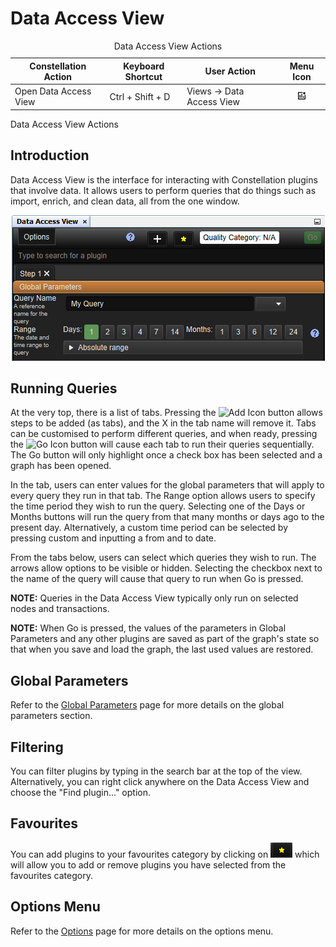 # Data Access View

<table data-border="1">
<caption>Data Access View Actions</caption>
<thead>
<tr class="header">
<th scope="col"><strong>Constellation Action</strong></th>
<th scope="col"><strong>Keyboard Shortcut</strong></th>
<th scope="col"><strong>User Action</strong></th>
<th style="text-align: center;" scope="col"><strong>Menu Icon</strong></th>
</tr>
</thead>
<tbody>
<tr class="odd">
<td>Open Data Access View</td>
<td>Ctrl + Shift + D</td>
<td>Views -&gt; Data Access View</td>
<td style="text-align: center;"><img src="../panes/resources/data-access-view.png" alt="Data Access View Icon" /></td>
</tr>
</tbody>
</table>

Data Access View Actions

## Introduction

Data Access View is the interface for interacting with Constellation
plugins that involve data. It allows users to perform queries that do
things such as import, enrich, and clean data, all from the one window.

<div style="text-align: center">

![Data Access View](resources/DataAccessView.png)

</div>

## Running Queries

At the very top, there is a list of tabs. Pressing the ![Add
Icon](resources/DataAccessAdd.png) button allows steps to be added (as
tabs), and the X in the tab name will remove it. Tabs can be customised
to perform different queries, and when ready, pressing the ![Go
Icon](resources/DataAccessGo.png) button will cause each tab to run
their queries sequentially. The Go button will only highlight once a
check box has been selected and a graph has been opened.

In the tab, users can enter values for the global parameters that will
apply to every query they run in that tab. The Range option allows users
to specify the time period they wish to run the query. Selecting one of
the Days or Months buttons will run the query from that many months or
days ago to the present day. Alternatively, a custom time period can be
selected by pressing custom and inputting a from and to date.

From the tabs below, users can select which queries they wish to run.
The arrows allow options to be visible or hidden. Selecting the checkbox
next to the name of the query will cause that query to run when Go is
pressed.

**NOTE:** Queries in the Data Access View typically only run on selected
nodes and transactions.

**NOTE:** When Go is pressed, the values of the parameters in Global
Parameters and any other plugins are saved as part of the graph's state
so that when you save and load the graph, the last used values are
restored.

## Global Parameters

Refer to the [Global Parameters](datetime-range.html) page for more
details on the global parameters section.

## Filtering

You can filter plugins by typing in the search bar at the top of the
view. Alternatively, you can right click anywhere on the Data Access
View and choose the "Find plugin..." option.

## Favourites

You can add plugins to your favourites category by clicking on
![Favourite Icon](resources/DataAccessFavourite.png) which will allow
you to add or remove plugins you have selected from the favourites
category.

## Options Menu

Refer to the [Options](data-access-options.html) page for more details
on the options menu.

